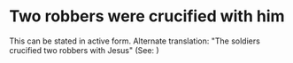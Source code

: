
# Two robbers were crucified with him
This can be stated in active form. Alternate translation: "The soldiers crucified two robbers with Jesus" (See: )